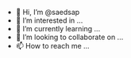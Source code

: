 - 👋 Hi, I’m @saedsap
- 👀 I’m interested in ...
- 🌱 I’m currently learning ...
- 💞️ I’m looking to collaborate on ...
- 📫 How to reach me ...

<!---
saedsap/saedsap is a ✨ special ✨ repository because its `README.md` (this file) appears on your GitHub profile.
You can click the Preview link to take a look at your changes.
--->

